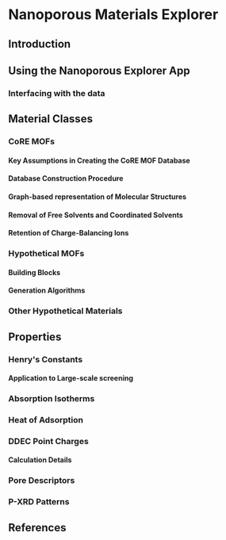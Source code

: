 # Nanoporous Materials Explorer

## Introduction

## Using the Nanoporous Explorer App

### Interfacing with the data

## Material Classes

### CoRE MOFs

#### Key Assumptions in Creating the CoRE MOF Database

#### Database Construction Procedure

#### Graph-based representation of Molecular Structures

#### Removal of Free Solvents and Coordinated Solvents

#### Retention of Charge-Balancing Ions

### Hypothetical MOFs

#### Building Blocks

#### Generation Algorithms

### Other Hypothetical Materials

## Properties

### Henry's Constants

#### Application to Large-scale screening

### Absorption Isotherms

### Heat of Adsorption

### DDEC Point Charges

#### Calculation Details

### Pore Descriptors

### P-XRD Patterns

## References

